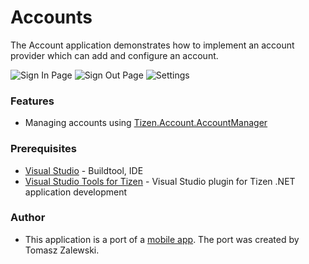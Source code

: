 # Accounts
The Account application demonstrates how to implement an account provider which can add and configure an account.

![Sign In Page](./screenshots/screenshot_1.png)
![Sign Out Page](./screenshots/screenshot_2.png)
![Settings](./screenshots/screenshot_3.png)

### Features
* Managing accounts using [Tizen.Account.AccountManager](https://developer.tizen.org/dev-guide/csapi/api/Tizen.Account.AccountManager.html)

### Prerequisites

* [Visual Studio](https://www.visualstudio.com/) - Buildtool, IDE
* [Visual Studio Tools for Tizen](https://developer.tizen.org/development/visual-studio-tools-tizen/installing-visual-studio-tools-tizen) - Visual Studio plugin for Tizen .NET application development

### Author
* This application is a port of a [mobile app](/../../tree/master/Mobile/Accounts). The port was created by Tomasz Zalewski.
